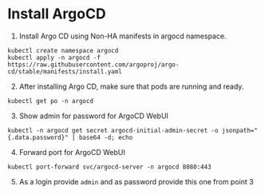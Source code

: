 # Install ArgoCD

1. Install Argo CD using Non-HA manifests in argocd namespace.
```
kubectl create namespace argocd
kubectl apply -n argocd -f https://raw.githubusercontent.com/argoproj/argo-cd/stable/manifests/install.yaml
```
2. After installing Argo CD, make sure that pods are running and ready.
```
kubectl get po -n argocd
```
3. Show admin for password for ArgoCD WebUI
```
kubectl -n argocd get secret argocd-initial-admin-secret -o jsonpath="{.data.password}" | base64 -d; echo
```
4. Forward port for ArgoCD WebUI
```
kubectl port-forward svc/argocd-server -n argocd 8080:443
```
5. As a login provide `admin` and as password provide this one from point 3